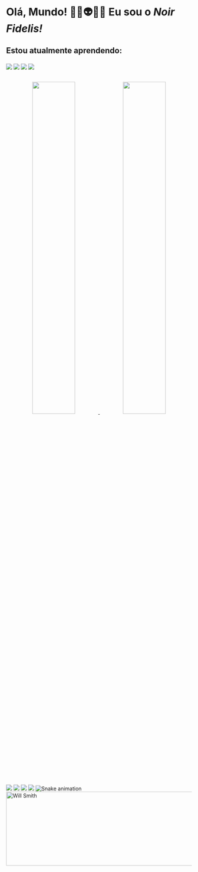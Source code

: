 ### <h1>**Olá, Mundo! ✌🏿👽✌🏿 Eu sou o _Noir Fidelis!_**</h1>
<h2> Estou atualmente aprendendo:
</h2>
<div>
<h3> <img src="https://img.shields.io/badge/HTML5-E34F26?style=for-the-badge&logo=html5&logoColor=white"> <img src="https://img.shields.io/badge/CSS3-1572B6?style=for-the-badge&logo=css3&logoColor=white"> <img src="https://img.shields.io/badge/JavaScript-F7DF1E?style=for-the-badge&logo=javascript&logoColor=black"> <img src="https://img.shields.io/badge/Python-3776AB?style=for-the-badge&logo=python&logoColor=white" </h3>


</div>

##

<div align="center">
  <a href="https://github.com/noirfidelis">
  <img width="48%" src="https://github-readme-stats.vercel.app/api?username=noirfidelis&show_icons=true&theme=chartreuse-dark&include_all_commits=true&count_private=true"/>
  <img width="48%" src="https://github-readme-stats.vercel.app/api/top-langs/?username=noirfidelis&layout=compact&langs_count=7&theme=chartreuse-dark"/>
</div>
</div>


##

<div>
  <a href="https://www.linkedin.com/in/luanfidelis/" target="_blank"><img src="https://img.shields.io/badge/-LinkedIn-%230077B5?style=for-the-badge&logo=linkedin&logoColor=white" target="_blank"></a> 
 </a>
  <a href="https://www.duolingo.com/profile/LuanFidelis7"><img src="https://img.shields.io/badge/Duolingo-58CC02?style=for-the-badge&logo=Duolingo&logoColor=white" target="_blank"></a>
  <a href = "mailto:noirfidelis@gmail.com"><img src="https://img.shields.io/badge/-Gmail-%23333?style=for-the-badge&logo=gmail&logoColor=white" target="_blank"></a>
  <a href ="https://t.me/noirfidelis"><img src="https://img.shields.io/badge/Telegram-2CA5E0?style=for-the-badge&logo=telegram&logoColor=white" target="_blank"></a>
  <img align="right" alt="Will Smith" height="200" width="1000" src="https://i.pinimg.com/564x/78/d6/8a/78d68a5864e2b229374dfc2df66ab31b.jpg"


  ![Snake animation](https://github.com/noirfidelis/noirfidelis/blob/output/github-contribution-grid-snake.svg)

</div>
